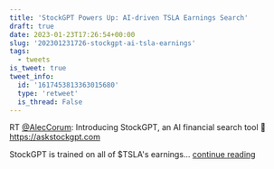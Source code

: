 ```yaml
---
title: 'StockGPT Powers Up: AI-driven TSLA Earnings Search'
draft: true
date: 2023-01-23T17:26:54+00:00
slug: '202301231726-stockgpt-ai-tsla-earnings'
tags:
  - tweets
is_tweet: true
tweet_info:
  id: '1617453813363015680'
  type: 'retweet'
  is_thread: False
---
```




RT [@AlecCorum](https://x.com/AlecCorum): Introducing StockGPT, an AI financial search tool 🤖 <https://askstockgpt.com>

StockGPT is trained on all of $TSLA's earnings… [continue reading](https://x.com/sytelus/status/1617453813363015680)
